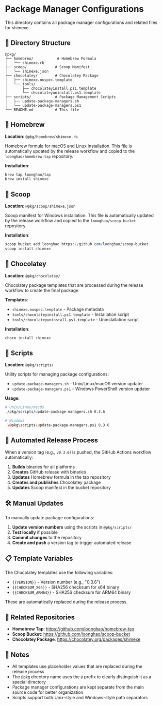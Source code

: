 # Package Manager Configurations

This directory contains all package manager configurations and related files for shimexe.

## 📁 Directory Structure

```
@pkg/
├── homebrew/           # Homebrew Formula
│   └── shimexe.rb
├── scoop/             # Scoop Manifest
│   └── shimexe.json
├── chocolatey/        # Chocolatey Package
│   ├── shimexe.nuspec.template
│   └── tools/
│       ├── chocolateyinstall.ps1.template
│       └── chocolateyuninstall.ps1.template
├── scripts/           # Package Management Scripts
│   ├── update-package-managers.sh
│   └── update-package-managers.ps1
└── README.md          # This file
```

## 🍺 Homebrew

**Location**: `@pkg/homebrew/shimexe.rb`

Homebrew formula for macOS and Linux installation. This file is automatically updated by the release workflow and copied to the `loonghao/homebrew-tap` repository.

**Installation**:
```bash
brew tap loonghao/tap
brew install shimexe
```

## 🥄 Scoop

**Location**: `@pkg/scoop/shimexe.json`

Scoop manifest for Windows installation. This file is automatically updated by the release workflow and copied to the `loonghao/scoop-bucket` repository.

**Installation**:
```powershell
scoop bucket add loonghao https://github.com/loonghao/scoop-bucket
scoop install shimexe
```

## 🍫 Chocolatey

**Location**: `@pkg/chocolatey/`

Chocolatey package templates that are processed during the release workflow to create the final package.

**Templates**:
- `shimexe.nuspec.template` - Package metadata
- `tools/chocolateyinstall.ps1.template` - Installation script
- `tools/chocolateyuninstall.ps1.template` - Uninstallation script

**Installation**:
```powershell
choco install shimexe
```

## 🔧 Scripts

**Location**: `@pkg/scripts/`

Utility scripts for managing package configurations:

- `update-package-managers.sh` - Unix/Linux/macOS version updater
- `update-package-managers.ps1` - Windows PowerShell version updater

**Usage**:
```bash
# Unix/Linux/macOS
./pkg/scripts/update-package-managers.sh 0.3.6

# Windows
.\@pkg\scripts\update-package-managers.ps1 0.3.6
```

## 🚀 Automated Release Process

When a version tag (e.g., `v0.3.6`) is pushed, the GitHub Actions workflow automatically:

1. **Builds** binaries for all platforms
2. **Creates** GitHub release with binaries
3. **Updates** Homebrew formula in the tap repository
4. **Creates and publishes** Chocolatey package
5. **Updates** Scoop manifest in the bucket repository

## 🛠️ Manual Updates

To manually update package configurations:

1. **Update version numbers** using the scripts in `@pkg/scripts/`
2. **Test locally** if possible
3. **Commit changes** to the repository
4. **Create and push** a version tag to trigger automated release

## 📋 Template Variables

The Chocolatey templates use the following variables:

- `{{VERSION}}` - Version number (e.g., "0.3.6")
- `{{CHECKSUM_X64}}` - SHA256 checksum for x64 binary
- `{{CHECKSUM_ARM64}}` - SHA256 checksum for ARM64 binary

These are automatically replaced during the release process.

## 🔗 Related Repositories

- **Homebrew Tap**: https://github.com/loonghao/homebrew-tap
- **Scoop Bucket**: https://github.com/loonghao/scoop-bucket
- **Chocolatey Package**: https://chocolatey.org/packages/shimexe

## 📝 Notes

- All templates use placeholder values that are replaced during the release process
- The `@pkg` directory name uses the `@` prefix to clearly distinguish it as a special directory
- Package manager configurations are kept separate from the main source code for better organization
- Scripts support both Unix-style and Windows-style path separators

